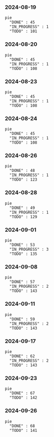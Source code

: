 ### 2024-08-19

```mermaid
pie
  "DONE" : 45
  "IN_PROGRESS" : 1
  "TODO" : 101
```

### 2024-08-20

```mermaid
pie
  "DONE" : 45
  "IN_PROGRESS" : 1
  "TODO" : 108
```

### 2024-08-23

```mermaid
pie
  "DONE" : 45
  "IN_PROGRESS" : 1
  "TODO" : 108
```

### 2024-08-24

```mermaid
pie
  "DONE" : 45
  "IN_PROGRESS" : 1
  "TODO" : 108
```

### 2024-08-26

```mermaid
pie
  "DONE" : 48
  "IN_PROGRESS" : 1
  "TODO" : 123
```

### 2024-08-28

```mermaid
pie
  "DONE" : 49
  "IN_PROGRESS" : 1
  "TODO" : 129
```

### 2024-09-01

```mermaid
pie
  "DONE" : 53
  "IN_PROGRESS" : 3
  "TODO" : 135
```

### 2024-09-08

```mermaid
pie
  "DONE" : 57
  "IN_PROGRESS" : 2
  "TODO" : 143
```

### 2024-09-11

```mermaid
pie
  "DONE" : 59
  "IN_PROGRESS" : 2
  "TODO" : 143
```

### 2024-09-17

```mermaid
pie
  "DONE" : 62
  "IN_PROGRESS" : 2
  "TODO" : 143
```

### 2024-09-23

```mermaid
pie
  "DONE" : 67
  "TODO" : 142
```

### 2024-09-26

```mermaid
pie
  "DONE" : 68
  "TODO" : 141
```
